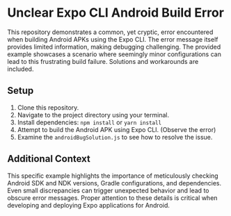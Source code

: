 # Unclear Expo CLI Android Build Error

This repository demonstrates a common, yet cryptic, error encountered when building Android APKs using the Expo CLI. The error message itself provides limited information, making debugging challenging.  The provided example showcases a scenario where seemingly minor configurations can lead to this frustrating build failure.  Solutions and workarounds are included.

## Setup

1. Clone this repository.
2. Navigate to the project directory using your terminal.
3. Install dependencies: `npm install` or `yarn install`
4. Attempt to build the Android APK using Expo CLI. (Observe the error)
5. Examine the `androidBugSolution.js` to see how to resolve the issue.

## Additional Context

This specific example highlights the importance of meticulously checking Android SDK and NDK versions, Gradle configurations, and dependencies.  Even small discrepancies can trigger unexpected behavior and lead to obscure error messages. Proper attention to these details is critical when developing and deploying Expo applications for Android.